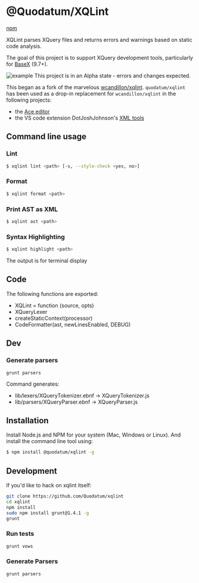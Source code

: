 # @Quodatum/XQLint 
[npm](https://www.npmjs.com/package/@quodatum/xqlint)

XQLint parses XQuery  files and returns errors and warnings based on static code analysis.

 The goal of this project is to support XQuery development tools, particularly for [BaseX](https:basex.org) (9.7+).

![example](https://i.imgur.com/NZFnzZ5.png)
This project is in an Alpha state - errors and changes expected.

This began as a fork of the marvelous [wcandillon/xqlint](https://github.com/wcandillon/xqlint). `quodatum/xqlint` has been used as a drop-in replacement for `wcandillon/xqlint` in the following projects:

* the [Ace editor](https://github.com/ajaxorg/ace) 
* the VS code extension DotJoshJohnson's [XML tools](https://github.com/DotJoshJohnson/vscode-xml)

## Command line usage
### Lint

```bash
$ xqlint lint <path> [-s, --style-check <yes, no>]
```


### Format

```bash
$ xqlint format <path>
```

### Print AST as XML

```bash
$ xqlint ast <path>
```

### Syntax Highlighting

```bash
$ xqlint highlight <path>
```
The output is for terminal display

## Code
The following functions are exported:
 
* XQLint = function (source, opts)
* XQueryLexer
* createStaticContext(processor)
* CodeFormatter(ast, newLinesEnabled, DEBUG)

## Dev


### Generate parsers

`grunt parsers`

Command generates:

 *   lib/lexers/XQueryTokenizer.ebnf -> XQueryTokenizer.js
 *   lib/parsers/XQueryParser.ebnf -> XQueryParser.js






## Installation

Install Node.js and NPM for your system (Mac, Windows or Linux). And install the command line tool using:

```bash
$ npm install @quodatum/xqlint -g
```

## Development

If you'd like to hack on xqlint itself:

```bash
git clone https://github.com/Quodatum/xqlint
cd xqlint
npm install
sudo npm install grunt@1.4.1 -g
grunt
```

### Run tests

```bash
grunt vows
```

### Generate Parsers

```bash
grunt parsers
```

